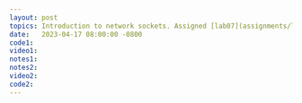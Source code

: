 ```yaml
---
layout: post
topics: Introduction to network sockets. Assigned [lab07](assignments/lab07.html)
date:   2023-04-17 08:00:00 -0800
code1: 
video1: 
notes1: 
notes2: 
video2: 
code2:  
---
```

